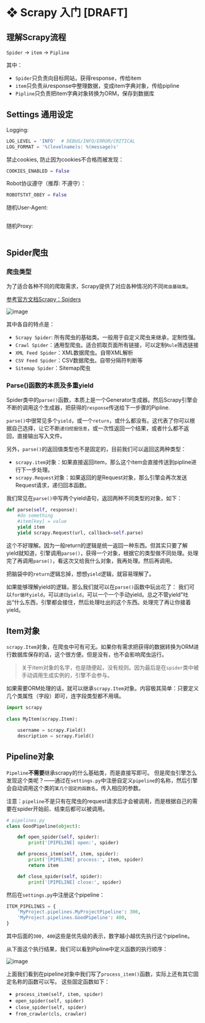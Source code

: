 # ❖ Scrapy 入门 [DRAFT]


## 理解Scrapy流程

`Spider` -> `item` -> `Pipline`

其中：
- `Spider`只负责向目标网站，获得response，传给item
- `item`只负责从response中整理数据，变成item字典对象，传给pipline
- `Pipline`只负责把item字典对象转换为ORM，保存到数据库





## Settings 通用设定

Logging:
```py
LOG_LEVEL = 'INFO'  # DEBUG/INFO/ERROR/CRITICAL
LOG_FORMAT = '%(levelname)s: %(message)s'
```

禁止cookies, 防止因为cookies不合格而被发现：
```py
COOKIES_ENABLED = False
```


Robot协议遵守（推荐: 不遵守）：
```py
ROBOTSTXT_OBEY = False

```

随机User-Agent:
```py

```


随机Proxy:
```py

```


## Spider爬虫


### 爬虫类型

为了适合各种不同的爬取需求，Scrapy提供了对应各种情况的不同`爬虫基础类`。

[参考官方文档Scrapy：Spiders](https://scrapy.readthedocs.io/en/latest/topics/spiders.html)

![image](https://user-images.githubusercontent.com/14041622/53234529-aae5ee80-36ca-11e9-8581-25092e90adde.png)

其中各自的特点是：
- `Scrapy Spider`: 所有爬虫的基础类。一般用于自定义爬虫来继承，定制性强。
- `Crawl Spider`：通用型爬虫。适合抓取页面所有链接，可以定制`Rule`筛选链接
- `XML Feed Spider`：XML数据爬虫。自带XML解析
- `CSV Feed Spider`：CSV数据爬虫。自带分隔符判断等
- `Sitemap Spider`：Sitemap爬虫



### Parse()函数的本质及多重yield

Spider类中的`parse()`函数，本质上是一个Generator生成器。然后Scrapy引擎会不断的调用这个生成器，把获得的`response`传送给下一步骤的Pipline.

`parse()`中很常见多个`yield`，或一个`return`，或什么都没有。这代表了你可以根据自己选择，让它不断`递归挖掘信息`，或一次性返回一个结果，或者什么都不返回，直接输出写入文件。

另外，`parse()`的返回值类型也不是固定的，目前我们可以返回这两种类型：
- `scrapy.item`对象：如果直接返回item，那么这个item会直接传送到pipline进行下一步处理。
- `scrapy.Request`对象：如果返回的是Request对象，那么引擎会再次发送Request请求，递归回本函数。

我们常见在`parse()`中写两个yield语句，返回两种不同类型的对象，如下：
```py
def parse(self, response):
    #do something
    #item[key] = value
    yield item
    yield scrapy.Request(url, callback=self.parse)
```

这个不好理解。因为一般return的逻辑是统一返回一种东西。但其实只要了解yield就知道，引擎调用`parse()`，获得一个对象，根据它的类型做不同处理。处理完了再调用`parse()`，看这次又给我什么对象，我再处理。然后再调用。

把脑袋中的`return`逻辑忘掉，想想`yield`逻辑，就容易理解了。

如果能够理解yield的逻辑，那么我们就可以在`parse()`函数中玩出花了：
我们可以`for循环yield`，可以`递归yield`，可以一个一个手动yield。总之不管yield"吐出“什么东西，引擎都会接住，然后处理吐出的这个东西。处理完了再让你接着yield。



## Item对象

`scrapy.Item`对象，在爬虫中可有可无。如果你有需求把获得的数据转换为ORM进行数据库保存的话，这个很方便。但是没有，也不会影响爬虫运行。

> 关于item对象的名字，也是随便起，没有规则。因为最后是在`spider`类中被手动调用生成实例的，引擎不会参与。

如果需要ORM处理的话，就可以继承`scrapy.Item`对象。内容极其简单：只要定义几个类属性（字段）即可，连字段类型都不用填。

```py
import scrapy
 
class MyItem(scrapy.Item):

    username = scrapy.Field()
    description = scrapy.Field()
```



## Pipeline对象

`Pipeline`**不需要**继承scrapy的什么基础类，而是直接写即可。
但是爬虫引擎怎么发现这个类呢？——通过在`settings.py`中注册自定义`pipeline`的名称，然后引擎会自动调用这个类的`某几个固定的函数名`，传入相应的参数。

注意：`pipeline`不是只有在爬虫的request请求后才会被调用，而是根据自己的需要在spider开始前、结束后都可以被调用。

```py
# pipelines.py
class GoodPipeline(object):

    def open_spider(self, spider):
        print('[PIPELINE] open:', spider)

    def process_item(self, item, spider):
        print('[PIPELINE] process:', item, spider)
        return item

    def close_spider(self, spider):
        print('[PIPELINE] close:', spider)

```

然后在`settings.py`中注册这个pipeline：
```py
ITEM_PIPELINES = {
    'MyProject.pipelines.MyProjectPipeline': 300,
    'MyProject.pipelines.GoodPipeline': 400,
}
```
其中后面的`300, 400`这些是优先级的表示，数字越小越优先执行这个pipeline。


从下面这个执行结果，我们可以看到Pipline中定义函数的执行顺序：

![image](https://user-images.githubusercontent.com/14041622/53245184-fc50a680-36e7-11e9-97da-4750434bdca7.png)



上面我们看到在pipeline对象中我们写了`process_item()`函数，实际上还有其它固定名称的函数可以写。
这些固定函数如下：
- `process_item(self, item, spider)`
- `open_spider(self, spider)`
- `close_spider(self, spider)`
- `from_crawler(cls, crawler)`
